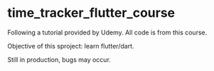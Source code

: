 # time_tracker_flutter_course

Following a tutorial provided by Udemy. All code is from this course.

Objective of this sproject: learn flutter/dart. 

Still in production, bugs may occur. 
